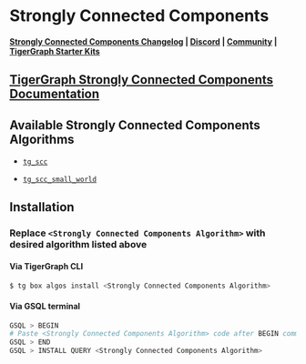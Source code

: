 
# Strongly Connected Components

#### [Strongly Connected Components Changelog](https://github.com/tigergraph/gsql-graph-algorithms/blob/master/algorithms/Community/connected_components/strongly_connected_components/CHANGELOG.md) | [Discord](https://discord.gg/vFbmPyvJJN) | [Community](https://community.tigergraph.com) | [TigerGraph Starter Kits](https://github.com/zrougamed/TigerGraph-Starter-Kits-Parser)

## [TigerGraph Strongly Connected Components Documentation](https://docs.tigergraph.com/graph-ml/current/community-algorithms/strongly-connected-components)

## Available Strongly Connected Components Algorithms 

* [`tg_scc`](https://github.com/tigergraph/gsql-graph-algorithms/blob/master/algorithms/Community/connected_components/strongly_connected_components/tg_scc.gsql)

* [`tg_scc_small_world`](https://github.com/tigergraph/gsql-graph-algorithms/blob/master/algorithms/Community/connected_components/strongly_connected_components/tg_scc_small_world.gsql)

## Installation 

### Replace `<Strongly Connected Components Algorithm>` with desired algorithm listed above 

#### Via TigerGraph CLI

```bash
$ tg box algos install <Strongly Connected Components Algorithm>
```

#### Via GSQL terminal

```bash
GSQL > BEGIN
# Paste <Strongly Connected Components Algorithm> code after BEGIN command
GSQL > END 
GSQL > INSTALL QUERY <Strongly Connected Components Algorithm>
```
